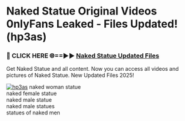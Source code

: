 # Naked Statue Original Videos 0nlyFans Leaked - Files Updated! (hp3as)

<h3>🔴 CLICK HERE 🌐==►► <a href="https://tinyurl.com/up5wt9bj" rel="nofollow">Naked Statue Updated Files</a></h3>

Get Naked Statue and all content. Now you can access all videos and pictures of Naked Statue. New Updated Files 2025!

[![hp3as](https://i.imgur.com/ABiUzMV.gif)](https://tinyurl.com/up5wt9bj)
naked woman statue<br>
naked female statue<br>
naked male statue<br>
naked male statues<br>
statues of naked men